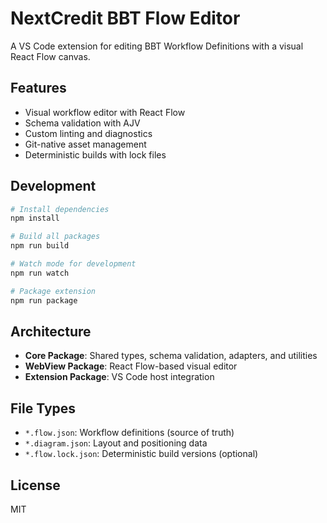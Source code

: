 # NextCredit BBT Flow Editor

A VS Code extension for editing BBT Workflow Definitions with a visual React Flow canvas.

## Features

- Visual workflow editor with React Flow
- Schema validation with AJV
- Custom linting and diagnostics
- Git-native asset management
- Deterministic builds with lock files

## Development

```bash
# Install dependencies
npm install

# Build all packages
npm run build

# Watch mode for development
npm run watch

# Package extension
npm run package
```

## Architecture

- **Core Package**: Shared types, schema validation, adapters, and utilities
- **WebView Package**: React Flow-based visual editor
- **Extension Package**: VS Code host integration

## File Types

- `*.flow.json`: Workflow definitions (source of truth)
- `*.diagram.json`: Layout and positioning data
- `*.flow.lock.json`: Deterministic build versions (optional)

## License

MIT